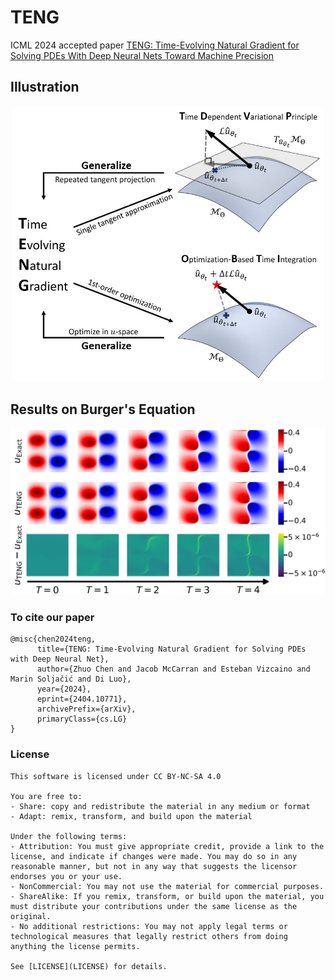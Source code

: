 # TENG
ICML 2024 accepted paper [TENG: Time-Evolving Natural Gradient for Solving PDEs With Deep Neural Nets Toward Machine Precision](https://arxiv.org/abs/2404.10771)

## Illustration
<p align="center">
  <img src="figures/illustration.jpg" width="500">
</p>

## Results on Burger's Equation
<p align="center">
  <img src="figures/burgers_evolve.jpg" width="800">
</p>

### To cite our paper
```
@misc{chen2024teng,
      title={TENG: Time-Evolving Natural Gradient for Solving PDEs with Deep Neural Net}, 
      author={Zhuo Chen and Jacob McCarran and Esteban Vizcaino and Marin Soljačić and Di Luo},
      year={2024},
      eprint={2404.10771},
      archivePrefix={arXiv},
      primaryClass={cs.LG}
}
```

### License
```text
This software is licensed under CC BY-NC-SA 4.0

You are free to:
- Share: copy and redistribute the material in any medium or format
- Adapt: remix, transform, and build upon the material

Under the following terms:
- Attribution: You must give appropriate credit, provide a link to the license, and indicate if changes were made. You may do so in any reasonable manner, but not in any way that suggests the licensor endorses you or your use.
- NonCommercial: You may not use the material for commercial purposes.
- ShareAlike: If you remix, transform, or build upon the material, you must distribute your contributions under the same license as the original.
- No additional restrictions: You may not apply legal terms or technological measures that legally restrict others from doing anything the license permits.

See [LICENSE](LICENSE) for details.
```
